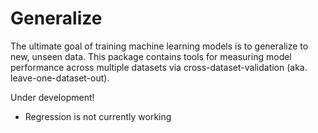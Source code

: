 # Generalize

The ultimate goal of training machine learning models is to generalize to new, unseen data. This package contains tools for measuring model performance across multiple datasets via cross-dataset-validation (aka. leave-one-dataset-out).

Under development!

 - Regression is not currently working